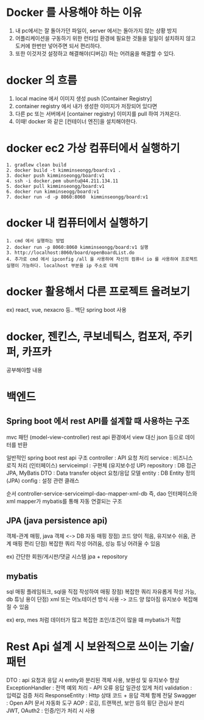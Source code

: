 # Docker 를 사용해야 하는 이유
1. 내 pc에서는 잘 돌아가던 파일이, server 에서는 돌아가지 않는 상황 방지
2. 어플리케이션을 구동하기 위한 런타임 환경에 필요한 것들을 일일이 설치하지 않고 도커에 한번만 넣어주면 되서 편리하다.
3. 또한 이것저것 설정하고 해결해야(디버깅) 하는 어려움을 해결할 수 있다.

# docker 의 흐름
1. local macine 에서 이미지 생성 push [Container Registry]
2. container registry 에서 내가 생성한 이미지가 저장되어 있다면
3. 다른 pc 또는 서버에서 [container registry] 이미지를 pull 하여 가져온다.
4. 이때!  docker 와 같은 [컨테이너 엔진]을 설치해야한다.

# docker ec2 가상 컴퓨터에서 실행하기
	1. gradlew clean build
	2. docker build -t kimminseongg/board:v1 .
	3. docker push kimminseongg/board:v1
	4. ssh -i docker.pem ubuntu@44.211.134.11
	5. docker pull kimminseongg/board:v1
	6. docker run kimminseogg/board:v1
	7. docker run -d -p 8060:8060  kimminseongg/board:v1

# docker 내 컴퓨터에서 실행하기
 	1. cmd 에서 실행하는 방법 
  	2. docker run -p 8060:8060 kimminseongg/board:v1 실행
   	3. http://localhost:8060/board/openBoardList.do
    4. 추가로 cmd 에서 ipconfig /all 을 사용하여 자신의 컴퓨너 io 를 사용하여 프로젝트 실행이 가능하다. localhost 부분을 ip 주소로 대체

# docker 활용해서 다른 프로젝트 올려보기
ex) react, vue, nexacro 등..
백단 spring boot 사용

# docker, 젠킨스, 쿠보네틱스, 컴포저, 주키퍼, 카프카
공부해야할 내용

# 백엔드
## Spring boot 에서 rest API를 설계할 때 사용하는 구조 
 mvc 패턴 (model-view-controller) 
 rest api 환경에서 view 대신 json 등으로 데이터를 반환

 일반적인 spring boot rest api 구조 
  controller : API 요청 처리
  service : 비즈니스 로직 처리 (인터페이스)
  serviceimpl : 구현체 (유지보수성 UP)
  repository : DB 접근 JPA, MyBatis
  DTO : Data transfer object 요청/응답 모델
  entity : DB Entity 정의 (JPA)
  config : 설정 관련 클래스

  순서 controller-service-serviceimpl-dao-mapper-xml-db
  즉, dao 인터페이스와 xml mapper가 mybatis를 통해 자동 연결되는 구조

## JPA (java persistence api)
 객체-관계 매핑, java 객체 <-> DB 자동 매핑
 장점) 코드 양이 적음, 유지보수 쉬움, 관계 매핑 편리
 단점) 복잡한 쿼리 작성 어려움, 성능 튜닝 어려울 수 있음

 ex) 간단한 회원/게시판/댓글 시스템 jpa + repository

## mybatis
 sql 매핑 플레임워크, sql을 직접 작성하여 매핑
 장점) 복잡한 쿼리 자유롭게 작성 가능, db 튜닝 용이
 단점) xml 또는 어노테이션 방식 사용 -> 코드 양 많아짐 유지보수 복잡해질 수 있음

 ex) erp, mes 처럼 데이터가 많고 복잡한 조인/조건이 많을 떄 mybatis가 적합

# Rest Api 설계 시 보완적으로 쓰이는 기술/패턴
 DTO : api 요청과 응답 시 entity와 분리된 객체 사용, 보완성 및 유지보수 향상
 ExceptionHandler : 전역 예외 처리 - API 오류 응답 일관성 있게 처리
 validation : 입력값 검증 처리
 ResponseEntity : Http 상태 코드 + 응답 객체 함께 전달
 Swagger : Open API 문서 자동화 도구
 AOP : 로깅, 트랜잭션, 보안 등의 횡단 관심사 분리
 JWT, OAuth2 : 인증/인가 처리 시 사용




  
